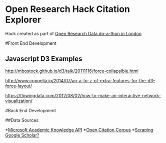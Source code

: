 # Open Research Hack Citation Explorer

Hack created as part of [Open Research Data do-a-thon in London](https://www.eventbrite.com/e/open-research-data-do-a-thon-in-london-virtual-tickets-31417371203)

#Front End Development

## Javascript D3 Examples

http://mbostock.github.io/d3/talk/20111116/force-collapsible.html

http://www.coppelia.io/2014/07/an-a-to-z-of-extra-features-for-the-d3-force-layout/

https://flowingdata.com/2012/08/02/how-to-make-an-interactive-network-visualization/


#Back End Development

##Data Sources

*[Microsoft Academic Knowledge API](https://www.microsoft.com/cognitive-services/en-us/academic-knowledge-api)
*[Open Citation Corpus](http://opencitations.net/)
*[Scraping Google Scholar?](https://github.com/lecy/google-scholar-scraper-in-python)

